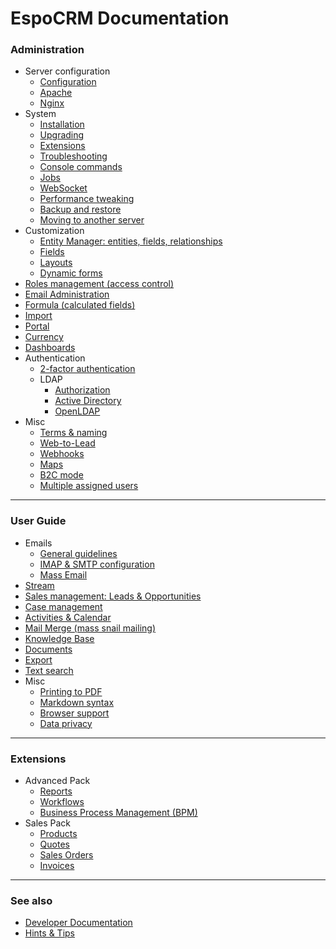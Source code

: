 # EspoCRM Documentation

### Administration

* Server configuration
  * [Configuration](administration/server-configuration.md)
  * [Apache](administration/apache-server-configuration.md)
  * [Nginx](administration/nginx-server-configuration.md)
* System
  * [Installation](administration/installation.md)
  * [Upgrading](administration/upgrading.md)
  * [Extensions](administration/extensions.md)
  * [Troubleshooting](administration/troubleshooting.md)  
  * [Console commands](administration/commands.md)
  * [Jobs](administration/jobs.md)
  * [WebSocket](administration/websocket.md)
  * [Performance tweaking](administration/performance-tweaking.md)
  * [Backup and restore](administration/backup-and-restore.md)
  * [Moving to another server](administration/moving-to-another-server.md)
* Customization
  * [Entity Manager: entities, fields, relationships](administration/entity-manager.md)
  * [Fields](administration/fields.md)
  * [Layouts](administration/layout-manager.md)
  * [Dynamic forms](administration/dynamic-logic.md)
* [Roles management (access control)](administration/roles-management.md)
* [Email Administration](administration/emails.md)
* [Formula (calculated fields)](administration/formula.md)
* [Import](administration/import.md)
* [Portal](administration/portal.md)
* [Currency](administration/currency.md)
* [Dashboards](administration/dashboards.md)
* Authentication
  * [2-factor authentication](administration/2fa.md)
  * LDAP
    * [Authorization](administration/ldap-authorization.md)
    * [Active Directory](administration/ldap-authorization-for-ad.md)
    * [OpenLDAP](administration/ldap-authorization-for-openldap.md)
* Misc
  * [Terms & naming](administration/terms-and-naming.md)
  * [Web-to-Lead](administration/web-to-lead.md)
  * [Webhooks](administration/webhooks.md)
  * [Maps](administration/maps.md)
  * [B2C mode](administration/b2c.md)
  * [Multiple assigned users](administration/multiple-assigned-users.md)

---

### User Guide

* Emails
  * [General guidelines](user-guide/emails.md)
  * [IMAP & SMTP configuration](user-guide/imap-smtp-configuration.md)
  * [Mass Email](user-guide/mass-email.md)
* [Stream](user-guide/stream.md)
* [Sales management: Leads & Opportunities](user-guide/sales-management.md)
* [Case management](user-guide/case-management.md)
* [Activities & Calendar](user-guide/activities-and-calendar.md)
* [Mail Merge (mass snail mailing)](user-guide/mail-merge.md)
* [Knowledge Base](user-guide/knowledge-base.md)
* [Documents](user-guide/documents.md)
* [Export](user-guide/export.md)
* [Text search](user-guide/text-search.md)
* Misc
  * [Printing to PDF](user-guide/printing-to-pdf.md)
  * [Markdown syntax](user-guide/markdown.md)
  * [Browser support](user-guide/browser-support.md)
  * [Data privacy](user-guide/data-privacy.md)

---

### Extensions

* Advanced Pack
  * [Reports](user-guide/reports.md)
  * [Workflows](administration/workflows.md)
  * [Business Process Management (BPM)](administration/bpm.md)
* Sales Pack
  * [Products](user-guide/products.md)
  * [Quotes](user-guide/quotes.md)
  * [Sales Orders](user-guide/sales-orders.md)
  * [Invoices](user-guide/invoices.md)

---

### See also

* [Developer Documentation](development/index.md)
* [Hints & Tips](https://www.espocrm.com/tips/)
